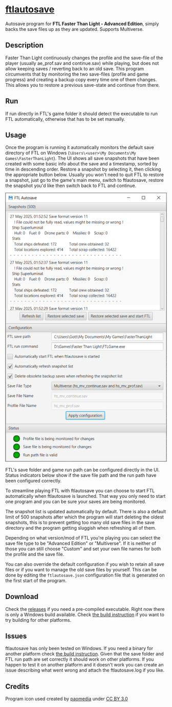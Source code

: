 # [ftlautosave](https://github.com/synogen/ftlautosave)
Autosave program for **FTL Faster Than Light - Advanced Edition**, simply backs the save files up as they are updated. Supports Multiverse.

## Description

Faster Than Light continuously changes the profile and the save-file of the player (usually ae_prof.sav and continue.sav) while playing, but does not allow keeping saves / reverting back to an old save. This program circumvents that by monitoring the two save-files (profile and game progress) and creating a backup copy every time one of them changes.
This allows you to restore a previous save-state and continue from there.

## Run

If run directly in FTL's game folder it should detect the executable to run FTL automatically, otherwise that has to be set manually.

## Usage

Once the program is running it automatically monitors the default save directory of FTL on Windows (`\Users\<user>\My Documents\My Games\FasterThanLight`). The UI shows all save snapshots that have been created with some basic info about the save and a timestamp, sorted by time in descending order. Restore a snapshot by selecting it, then clicking the appropriate button below. Usually you won't need to quit FTL to restore a snapshot, just go to the game's main menu, switch to ftlautosave, restore the snapshot you'd like then switch back to FTL and continue.

![Preview](/images/preview2.png)

FTL's save folder and game run path can be configured directly in the UI. Status indicators below show if the save file path and the run path have been configured correctly.

To streamline playing FTL with ftlautosave you can choose to start FTL automatically when ftlautosave is launched. That way you only need to start one program and you can be sure your saves are being monitored.

The snapshot list is updated automatically by default. There is also a default limit of 500 snapshots after which the program will start deleting the oldest snapshots, this is to prevent getting too many old save files in the save directory and the program getting sluggish when refreshing all of them.

Depending on what version/mod of FTL you're playing you can select the save file type to be "Advanced Edition" or "Multiverse". If it is neither of those you can still choose "Custom" and set your own file names for both the profile and the save file.

You can also override the default configuration if you wish to retain all save files or if you want to manage the old save files by yourself. This can be done by editing the `ftlautosave.json` configuration file that is generated on the first start of the program. 

## Download

Check the [releases](https://github.com/synogen/ftlautosave/releases) if you need a pre-compiled executable. Right now there is only a Windows build available. Check [the build instruction](BUILD.md) if you want to try building for other platforms. 

## Issues

ftlautosave has only been tested on Windows. If you need a binary for another platform check [the build instruction](BUILD.md). Given that the save folder and FTL run path are set correctly it should work on other platforms. If you happen to test it on another platform and it doesn't work you can create an issue describing what went wrong and attach the ftlautosave.log if you like.

## Credits

Program icon used created by [paomedia](https://www.iconfinder.com/paomedia) under [CC BY 3.0](https://creativecommons.org/licenses/by/3.0/)
